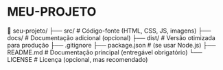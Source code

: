 # MEU-PROJETO
📁 seu-projeto/
├── src/                   # Código-fonte (HTML, CSS, JS, imagens)
├── docs/                  # Documentação adicional (opcional)
├── dist/                  # Versão otimizada para produção
├── .gitignore
├── package.json           # (se usar Node.js)
├── README.md              # Documentação principal (entregável obrigatório)
└── LICENSE                # Licença (opcional, mas recomendado)
